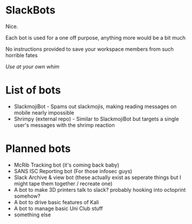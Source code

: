 # SlackBots
Nice.

Each bot is used for a one off purpose, anything more would be a bit much

No instructions provided to save your workspace members from such horrible fates

_Use at your own whim_

# List of bots
* SlackmojiBot - Spams out slackmojis, making reading messages on mobile nearly impossible
* Shrimpy (external repo) - Similar to SlackmojiBot but targets a single user's messages with the shrimp reaction

# Planned bots
* McRib Tracking bot (it's coming back baby)
* SANS ISC Reporting bot (For those infosec guys)
* Slack Archive & view bot (these actually exist as seperate things but I might tape them together / recreate one)
* A bot to make 3D printers talk to slack? probably hooking into octoprint somehow?
* A bot to drive basic features of Kali
* A bot to manage basic Uni Club stuff
* something else
